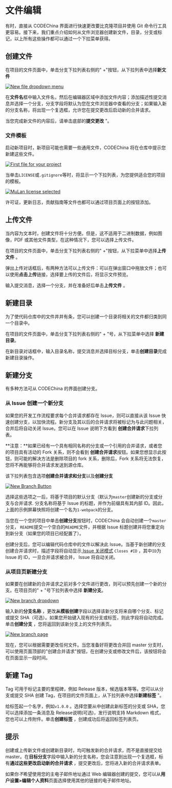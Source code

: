 # 文件编辑[](#文件编辑 "Permalink")

有时，直接从 CODEChina 界面进行快速更改要比克隆项目并使用 Gi​​t 命令行工具更容易。接下来，我们重点介绍如何从文件浏览器创建新文件，目录，分支或标记，以上所有这些操作都可以通过一个下拉菜单获得。

## 创建文件[](#create-a-file "Permalink")

在项目的文件页面中，单击分支下拉列表右侧的" +"按钮，从下拉列表中选择**新文件** 

[![New file dropdown menu](/docs/img/web_editor_new_file_dropdown.png)](/docs/img/web_editor_new_file_dropdown.png)

在**文件名**框中输入文件名，然后在编辑器区域中添加文件内容；添加描述性提交消息并选择一个分支，分支字段将默认为您在文件浏览器中查看的分支；如果输入新的分支名称，将出现一个复选框，允许您在提交更改后启动新的合并请求。

当您完成新文件的内容后，请单击底部的**提交更改** "。

### 文件模板[](#template-dropdowns "Permalink")

启动新项目时，新项目可能也需要一些通用文件，CODEChina 将在仓库中提示您新建这些文件。

[![First file for your project](/docs/img/web_editor_template_dropdown_first_file.png)](/docs/img/web_editor_template_dropdown_first_file.png)

当单击`LICENSE`或`.gitignore`等时，将显示一个下拉列表，为您提供适合您的项目的模板。

[![MuLan license selected](/docs/img/web_editor_template_dropdown_mulan_license.png)](/docs/img/web_editor_template_dropdown_mulan_license.png)

许可证，更新日志，贡献指南等文件也都可以通过项目页面上的按钮添加。

## 上传文件[](#upload-a-file "Permalink")

当内容为文本时，创建文件将十分方便。但是，这不适用于二进制数据，例如图像，PDF 或其他文件类型，在这种情况下，您可以选择上传文件。

在项目的文件页面中，单击分支下拉列表右侧的" +"按钮，从下拉菜单中选择**上传文件** 。

弹出上传对话框后，有两种方法可以上传文件：可以在弹出窗口中拖放文件；也可以使用**点击上传**链接，选择要上传的文件后，将显示文件预览。

输入提交消息，选择一个分支，并在准备好后单击**上传文件** 。

## 新建目录[](#create-a-directory "Permalink")

为了使代码仓库中的文件井井有条，您可以创建一个目录将相关的文件都归类到同一个目录中。

在项目的文件页面中，单击分支下拉列表右侧的" + "号，从下拉菜单中选择 **新建目录**。

在新目录对话框中，输入目录名称，提交消息并选择目标分支，单击**创建目录**完成新建目录操作。

## 新建分支[](#create-a-new-branch "Permalink")

有多种方法可从 CODEChina 的界面创建分支。

### 从 Issue 创建一个新分支[](#create-a-new-branch-from-an-issue "Permalink")

如果您的开发工作流程要求每个合并请求都存在 Issue，则可以直接从该 Issue 快速创建分支，以加快流程。新分支及其以后的合并请求将被标记为与此问题相关，合并后将自动关闭 Issue。您可以在 Issue 说明下方看到 **创建合并请求**下拉列表。

**注意：**如果已经有一个具有相同名称的分支或一个引用的合并请求，或者您的项目具有活动的 Fork 关系，则不会看到 **创建合并请求**按钮。如果您想显示此按钮，则可能的解决方法是删除项目的 fork 关系，删除后，Fork 关系将无法恢复，您将不再能够将合并请求发送到源仓库。

该下拉列表包含选项**创建合并请求和分支**以及**创建分支** 

[![New Branch Button](/docs/img/web_editor_new_branch_from_issue_v_12_6.png)](/docs/img/web_editor_new_branch_from_issue_v_12_6.png)

选择这些选项之一后，将基于项目的默认分支（默认为`master`创建新的分支或分支与合并请求. 分支名称将基于 Issue 的标题，并作为前缀具有其内部 ID。因此，上面的示例屏幕快照将创建一个名为`1-webpack`的分支。

当您在一个空的项目中单击**创建分支**按钮时，CODEChina 会自动创建一个`master`分支， `README`提交一个空白的`README`文件，并根据 Issue 标题创建并将您重定向到新分支（如果您的项目已经配置了）。

创建分支后，您可以编辑代码仓库中的文件以解决此 Issue。当基于新创建的分支创建合并请求时，描述字段将自动显示[ Issue 关闭模式](/docs/user/project/issues/manage#closing-issues-automatically) `Closes #ID` ，其中`ID`为 Issue 的 ID，一旦合并请求被合并， Issue 将自动关闭。

### 从项目页新建分支[](#create-a-new-branch-from-a-projects-dashboard "Permalink")

如果要在创建新的合并请求之前对多个文件进行更改，则可以预先创建一个新的分支。在项目页的" + "号下拉列表中选择 **新建分支**。

[![New branch dropdown](/docs/img/web_editor_new_branch_dropdown.png)](/docs/img/web_editor_new_branch_dropdown.png)

输入新的**分支名称** ，更改**从模板创建**字段以选择该新分支将来自哪个分支、标记或提交 SHA（可选）。如果您开始键入现有的分支或标签，则此字段将自动完成。单击**创建分支** ，您将返回到该新分支上的文件列表页。

[![New branch page](/docs/img/web_editor_new_branch_page.png)](/docs/img/web_editor_new_branch_page.png)

现在，您可以根据需要更改任何文件。当您准备好将更改合并回 master 分支时，可以使用页面顶部的"创建合并请求"按钮，在创建分支或修改文件后，该按钮将会在页面显示一段时间。

## 新建 Tag[](#create-a-new-tag "Permalink")

Tag 可用于标记主要的里程碑，例如 Release 版本，候选版本等等。您可以从分支或提交 SHA 创建 Tag，在项目的文件页面上，从下拉列表中选择**新建标签** "。

给标签起一个名字，例如`v1.0.0` 。选择您要从中创建此新标签的分支或 SHA，您可以选择添加一条消息及 Release说明(可选)，发行说明支持 Markdown 格式，您也可以上传附件。单击**创建标签** ，创建成功后将返回标签列表页。

## 提示[](#tips "Permalink")

创建或上传新文件或创建新目录时，均可触发新的合并请求，而不是直接提交给 master。在**目标分支**字段中输入新的分支名称，您会注意到出现一个复选框，标有**通过这些更改启动新的合并请求** ，提交更改后，您将进入新的合并请求表单。

如果你*不*希望使用您的主电子邮件地址通过 Web 编辑器创建的提交，您可以从**用户设置>编辑个人资料**页面选择使用其他的链接的电子邮件地址。